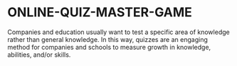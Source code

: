 # ONLINE-QUIZ-MASTER-GAME
Companies and education usually want to test a specific area of knowledge rather than general knowledge.  In this way, quizzes are an engaging method for companies and schools to measure growth in knowledge, abilities, and/or skills.
